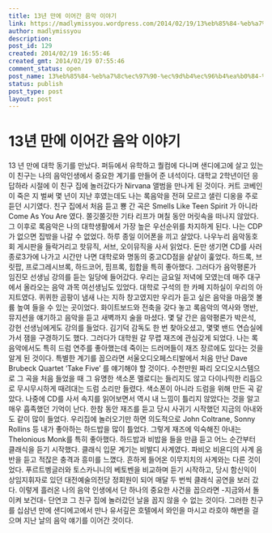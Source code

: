 ```yaml
---
title: 13년 만에 이어간 음악 이야기
link: https://madlymissyou.wordpress.com/2014/02/19/13%eb%85%84-%eb%a7%8c%ec%97%90-%ec%9d%b4%ec%96%b4%ea%b0%84-%ec%9d%8c%ec%95%85-%ec%9d%b4%ec%95%bc%ea%b8%b0/
author: madlymissyou
description: 
post_id: 129
created: 2014/02/19 16:55:46
created_gmt: 2014/02/19 07:55:46
comment_status: open
post_name: 13%eb%85%84-%eb%a7%8c%ec%97%90-%ec%9d%b4%ec%96%b4%ea%b0%84-%ec%9d%8c%ec%95%85-%ec%9d%b4%ec%95%bc%ea%b8%b0
status: publish
post_type: post
layout: post
---
```


# 13년 만에 이어간 음악 이야기

13 년 만에 대학 동기를 만났다. 퍼듀에서 유학하고 퀄컴에 다니며 샌디에고에 살고 있는 이 친구는 나의 음악인생에서 중요한 계기를 만들어 준 녀석이다. 대학교 2학년이던 응답하라 시절에 이 친구 집에 놀러갔다가 Nirvana <Nevermind>앨범을 만나게 된 것이다. 커트 코베인이 죽은 지 벌써 몇 년이 지난 후였는데도 나는 록음악을 전혀 모르고 샐린 디옹을 주로 듣던 시기였다. 친구 집에서 처음 듣고 뿅 간 곡은 Smells Like Teen Spirit 가 아니라 Come As You Are 였다. 쫄깃쫄깃한 기타 리프가 며칠 동안 머릿속을 떠나지 않았다. 그 이후로 록음악은 나의 대학생활에서 가장 높은 우선순위를 차지하게 된다. 나는 CDP가 없으면 집밖을 나갈 수 없었다. 하루 종일 이어폰을 끼고 살았다. 나우누리 음악동호회 게시판을 들락거리고 핫뮤직, 서브, 오이뮤직을 사서 읽었다. 돈만 생기면 CD를 사러 종로3가에 나가고 시간만 나면 대학로와 명동의 중고CD점을 샅샅이 훑었다. 하드록, 브릿팝, 프로그레시브록, 하드코어, 핌프록, 힙합을 특히 좋아했다. 그러다가 음악평론가 임진모 선생님 강의를 듣는 일당에 들어갔다. 우리는 금요일 저녁에 모였는데 매주 대구에서 올라오는 음악 과목 여선생님도 있었다. 대학로 구석의 한 카페 지하실이 우리의 아지트였다. 퀴퀴한 곰팡이 냄새 나는 지하 창고였지만 우리가 듣고 싶은 음악을 마음껏 볼륨 높여 들을 수 있는 곳이었다. 화이트보드와 전축을 갖다 놓고 록음악의 역사와 명반, 뮤지션을 얘기하고 음악을 듣고 새벽까지 술을 마셨다. 몇 달 간은 음악평론가 박은석, 강헌 선생님에게도 강의를 들었다. 김기덕 감독도 한 번 찾아오셨고, 몇몇 밴드 연습실에 가서 잼을 구경하기도 했다. 그러다가 대학원 갈 무렵 재즈에 관심갖게 되었다. 나는 록음악에서도 특히 드럼 연주를 좋아했는데 죽이는 드러머들이 재즈 장르에도 있다는 것을 알게 된 것이다. 특별한 계기를 꼽으라면 서울오디오페스티발에서 처음 만난 Dave Brubeck Quartet ‘Take Five’ 를 얘기해야 할 것이다. 수천만원 짜리 오디오시스템으로 그 곡을 처음 들었을 때 그 유명한 색소폰 멜로디는 들리지도 않고 다이나믹한 리듬으로 무시무시하게 때려대는 드럼 소리만 들렸다. 색소폰이 아니라 드럼을 위해 만든 곡 같았다. 나중에 CD를 사서 속지를 읽어보면서 역시 내 느낌이 틀리지 않았다는 것을 알고 매우 흡족했던 기억이 난다. 한참 동안 재즈를 듣고 당시 사귀기 시작했던 지금의 아내와도 같이 많이 들었다. 우리집에 놀러오기만 하면 의도적으로 John Coltrane, Sonny Rollins 등 내가 좋아하는 하드밥을 많이 틀었다. 그렇게 재즈에 익숙해진 아내는 Thelonious Monk를 특히 좋아했다. 하드밥과 비밥을 들을 만큼 듣고 어느 순간부터 클래식을 듣기 시작했다. 클래식 입문 계기는 비발디 사계였다. 파비오 비욘디의 사계 음반을 듣고 적잖은 충격과 흥미를 느꼈다. 흔하게 들어온 이무지치의 사계와는 다른 것이었다. 푸르트벵글러와 토스카니니의 베토벤을 비교하며 듣기 시작하고, 당시 함신익이 상임지휘자로 있던 대전예술의전당 정회원이 되어 매달 두 번씩 클래식 공연을 보러 갔다. 이렇게 흘러온 나의 음악 인생에서 단 하나의 중요한 사건을 꼽으라면 -지금와서 돌이켜 보건대- 단연코 그 친구 집에 놀러갔던 날을 꼽지 않을 수 없는 것이다. 그러한 친구를 십삼년 만에 샌디에고에서 만나 유서깊은 호텔에서 와인을 마시고 라호야 해변을 걸으며 지난 날의 음악 얘기를 이어간 것이다.